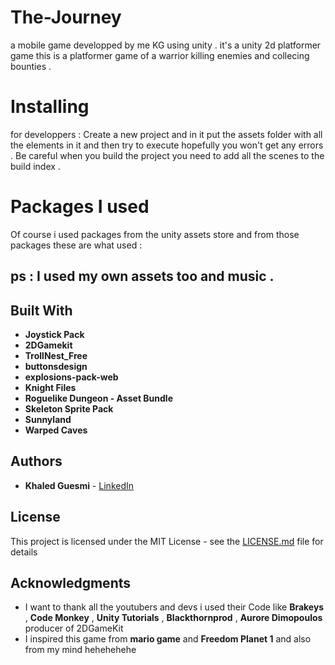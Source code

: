 # The-Journey
a mobile game developped by me KG using unity . it's a unity 2d platformer game 
this is a platformer game of a warrior killing enemies and collecing bounties .


# Installing

  for developpers :
Create a new project and in it put the assets folder with all the elements in it and then try to execute hopefully you won't get any errors .
Be careful when you build the project you need to add all the scenes to the build index .



# Packages I used 

Of course i used packages from the unity assets store and from those packages these are what used :

## ps : I used my own assets too and music .

## Built With

* **Joystick Pack** 
* **2DGamekit**
* **TrollNest_Free**
* **buttonsdesign**
* **explosions-pack-web**
* **Knight Files**
* **Roguelike Dungeon - Asset Bundle**
* **Skeleton Sprite Pack**
* **Sunnyland**
* **Warped Caves**

## Authors

* **Khaled Guesmi**  - [LinkedIn](https://www.linkedin.com/in/khaled-guesmi-b358a6174/)

## License

This project is licensed under the MIT License - see the [LICENSE.md](LICENSE.md) file for details

## Acknowledgments

* I want to thank all the youtubers and devs i used their Code like **Brakeys** , **Code Monkey** , **Unity Tutorials** , **Blackthornprod** , **Aurore Dimopoulos** producer of 2DGameKit
* I inspired this game from **mario game** and **Freedom Planet 1** and also from my mind hehehehehe




 
